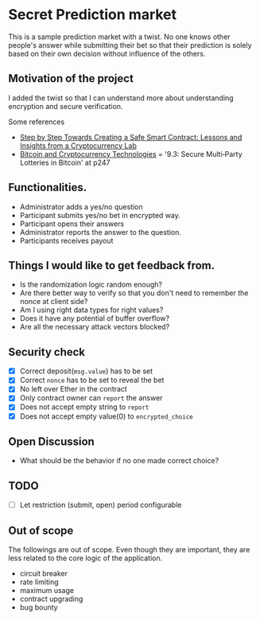 # Secret Prediction market

This is a sample prediction market with a twist.
No one knows other people's answer while submitting their bet so that their prediction is solely based on their own decision without influence of the others.

## Motivation of the project

I added the twist so that I can understand more about understanding encryption and secure verification.

Some references

- [Step by Step Towards Creating a Safe Smart
Contract: Lessons and Insights from a
Cryptocurrency Lab](http://fc16.ifca.ai/bitcoin/papers/DAKMS16.pdf)
- [Bitcoin and Cryptocurrency Technologies](https://d28rh4a8wq0iu5.cloudfront.net/bitcointech/readings/princeton_bitcoin_book.pdf) = '9.3: Secure Multi‐Party Lotteries in Bitcoin' at p247

## Functionalities.

- Administrator adds a yes/no question
- Participant submits yes/no bet in encrypted way.
- Participant opens their answers
- Administrator reports the answer to the question.
- Participants receives payout

## Things I would like to get feedback from.

- Is the randomization logic random enough?
- Are there better way to verify so that you don't need to remember the nonce at client side?
- Am I using right data types for right values?
- Does it have any potential of buffer overflow?
- Are all the necessary attack vectors blocked?

## Security check

- [x] Correct deposit(`msg.value`) has to be set
- [x] Correct `nonce` has to be set to reveal the bet
- [x] No left over Ether in the contract
- [x] Only contract owner can `report` the answer
- [x] Does not accept empty string to `report`
- [x] Does not accept empty value(0) to `encrypted_choice`

## Open Discussion

- What should be the behavior if no one made correct choice?

## TODO

- [ ] Let restriction (submit, open) period configurable

## Out of scope

The followings are out of scope. Even though they are important, they are less related to the core logic of the application.

- circuit breaker
- rate limiting
- maximum usage
- contract upgrading
- bug bounty
